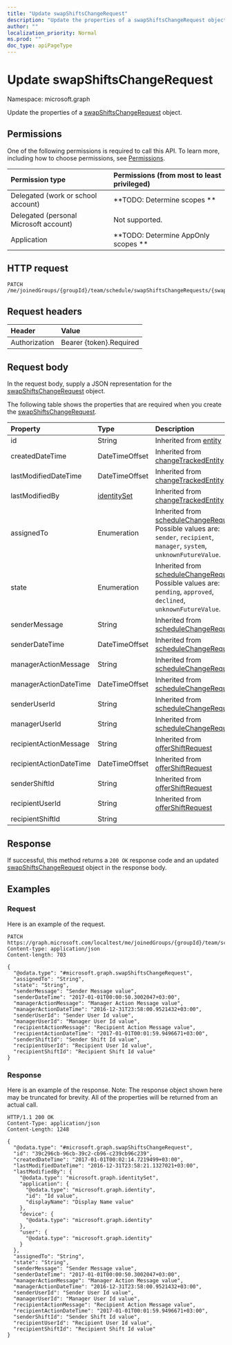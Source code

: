 ```yaml
---
title: "Update swapShiftsChangeRequest"
description: "Update the properties of a swapShiftsChangeRequest object."
author: ""
localization_priority: Normal
ms.prod: ""
doc_type: apiPageType
---
```


# Update swapShiftsChangeRequest

Namespace: microsoft.graph

Update the properties of a [swapShiftsChangeRequest](../resources/swapshiftschangerequest.md) object.

## Permissions
One of the following permissions is required to call this API. To learn more, including how to choose permissions, see [Permissions](/concepts/permissions-reference.md).

|Permission type|Permissions (from most to least privileged)|
|:---|:---|
|Delegated (work or school account)|**TODO: Determine scopes **|
|Delegated (personal Microsoft account)|Not supported.|
|Application|**TODO: Determine AppOnly scopes **|

## HTTP request
<!-- {
  "blockType": "ignored"
}
-->
``` http
PATCH /me/joinedGroups/{groupId}/team/schedule/swapShiftsChangeRequests/{swapShiftsChangeRequestId}
```

## Request headers
|Header|Value|
|:---|:---|
|Authorization|Bearer {token}.Required|

## Request body
In the request body, supply a JSON representation for the [swapShiftsChangeRequest](../resources/swapshiftschangerequest.md) object.

The following table shows the properties that are required when you create the [swapShiftsChangeRequest](../resources/swapshiftschangerequest.md).

|Property|Type|Description|
|:---|:---|:---|
|id|String| Inherited from [entity](../resources/entity.md)|
|createdDateTime|DateTimeOffset| Inherited from [changeTrackedEntity](../resources/changetrackedentity.md)|
|lastModifiedDateTime|DateTimeOffset| Inherited from [changeTrackedEntity](../resources/changetrackedentity.md)|
|lastModifiedBy|[identitySet](../resources/identityset.md)| Inherited from [changeTrackedEntity](../resources/changetrackedentity.md)|
|assignedTo|Enumeration| Inherited from [scheduleChangeRequest](../resources/schedulechangerequest.md). Possible values are: `sender`, `recipient`, `manager`, `system`, `unknownFutureValue`.|
|state|Enumeration| Inherited from [scheduleChangeRequest](../resources/schedulechangerequest.md). Possible values are: `pending`, `approved`, `declined`, `unknownFutureValue`.|
|senderMessage|String| Inherited from [scheduleChangeRequest](../resources/schedulechangerequest.md)|
|senderDateTime|DateTimeOffset| Inherited from [scheduleChangeRequest](../resources/schedulechangerequest.md)|
|managerActionMessage|String| Inherited from [scheduleChangeRequest](../resources/schedulechangerequest.md)|
|managerActionDateTime|DateTimeOffset| Inherited from [scheduleChangeRequest](../resources/schedulechangerequest.md)|
|senderUserId|String| Inherited from [scheduleChangeRequest](../resources/schedulechangerequest.md)|
|managerUserId|String| Inherited from [scheduleChangeRequest](../resources/schedulechangerequest.md)|
|recipientActionMessage|String| Inherited from [offerShiftRequest](../resources/offershiftrequest.md)|
|recipientActionDateTime|DateTimeOffset| Inherited from [offerShiftRequest](../resources/offershiftrequest.md)|
|senderShiftId|String| Inherited from [offerShiftRequest](../resources/offershiftrequest.md)|
|recipientUserId|String| Inherited from [offerShiftRequest](../resources/offershiftrequest.md)|
|recipientShiftId|String||



## Response
If successful, this method returns a `200 OK` response code and an updated [swapShiftsChangeRequest](../resources/swapshiftschangerequest.md) object in the response body.

## Examples

### Request
Here is an example of the request.
<!-- {
  "blockType": "request",
  "name": "update_swapshiftschangerequest"
}
-->
``` http
PATCH https://graph.microsoft.com/localtest/me/joinedGroups/{groupId}/team/schedule/swapShiftsChangeRequests/{swapShiftsChangeRequestId}
Content-type: application/json
Content-length: 703

{
  "@odata.type": "#microsoft.graph.swapShiftsChangeRequest",
  "assignedTo": "String",
  "state": "String",
  "senderMessage": "Sender Message value",
  "senderDateTime": "2017-01-01T00:00:50.3002047+03:00",
  "managerActionMessage": "Manager Action Message value",
  "managerActionDateTime": "2016-12-31T23:58:00.9521432+03:00",
  "senderUserId": "Sender User Id value",
  "managerUserId": "Manager User Id value",
  "recipientActionMessage": "Recipient Action Message value",
  "recipientActionDateTime": "2017-01-01T00:01:59.9496671+03:00",
  "senderShiftId": "Sender Shift Id value",
  "recipientUserId": "Recipient User Id value",
  "recipientShiftId": "Recipient Shift Id value"
}
```

### Response
Here is an example of the response. Note: The response object shown here may be truncated for brevity. All of the properties will be returned from an actual call.
<!-- {
  "blockType": "response",
  "truncated": true
}
-->
``` http
HTTP/1.1 200 OK
Content-Type: application/json
Content-Length: 1248

{
  "@odata.type": "#microsoft.graph.swapShiftsChangeRequest",
  "id": "39c296cb-96cb-39c2-cb96-c239cb96c239",
  "createdDateTime": "2017-01-01T00:02:14.7219499+03:00",
  "lastModifiedDateTime": "2016-12-31T23:58:21.1327021+03:00",
  "lastModifiedBy": {
    "@odata.type": "microsoft.graph.identitySet",
    "application": {
      "@odata.type": "microsoft.graph.identity",
      "id": "Id value",
      "displayName": "Display Name value"
    },
    "device": {
      "@odata.type": "microsoft.graph.identity"
    },
    "user": {
      "@odata.type": "microsoft.graph.identity"
    }
  },
  "assignedTo": "String",
  "state": "String",
  "senderMessage": "Sender Message value",
  "senderDateTime": "2017-01-01T00:00:50.3002047+03:00",
  "managerActionMessage": "Manager Action Message value",
  "managerActionDateTime": "2016-12-31T23:58:00.9521432+03:00",
  "senderUserId": "Sender User Id value",
  "managerUserId": "Manager User Id value",
  "recipientActionMessage": "Recipient Action Message value",
  "recipientActionDateTime": "2017-01-01T00:01:59.9496671+03:00",
  "senderShiftId": "Sender Shift Id value",
  "recipientUserId": "Recipient User Id value",
  "recipientShiftId": "Recipient Shift Id value"
}
```


